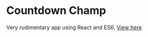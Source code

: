 # Countdown Champ

Very rudimentary app using React and ES6. [View here](http://jaketripp-countdown-champ.herokuapp.com/)
